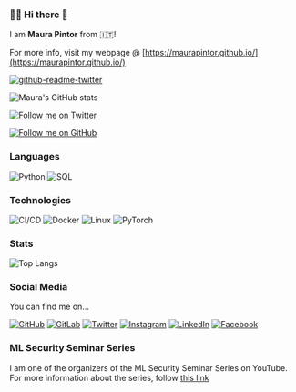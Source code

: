 ### 👩‍💻 Hi there 👋

I am **Maura Pintor** from 🇮🇹! 

For more info, visit my webpage @ [https://maurapintor.github.io/](https://maurapintor.github.io/)

[![github-readme-twitter](https://github-readme-twitter.gazf.vercel.app/api?id=maurapintor)](https://twitter.com/maurapintor)

![Maura's GitHub stats](https://github-readme-stats.vercel.app/api?username=maurapintor&count_private=true&show_icons=true)

[![Follow me on Twitter](https://img.shields.io/twitter/follow/maurapintor?color=blue&label=%40maurapintor%20on%20Twitter&logo=twitter&style=for-the-badge)](https://twitter.com/maurapintor)

[![Follow me on GitHub](https://img.shields.io/github/followers/maurapintor?logo=github&style=for-the-badge)](https://github.com/maurapintor)


### Languages

![Python](https://img.shields.io/badge/-Python-FFF?&logo=python&style=for-the-badge)
![SQL](https://img.shields.io/badge/-SQL-FFF?&logo=MySQL&logoColor=4479A1&style=for-the-badge)

### Technologies

![CI/CD](https://img.shields.io/badge/-CI%2FCD-FFF?&logo=CircleCI&logoColor=888&style=for-the-badge)
![Docker](https://img.shields.io/badge/-Docker-FFF?&logo=Docker&style=for-the-badge)
![Linux](https://img.shields.io/badge/-Linux-FFF?&logo=Linux&logoColor=FCC624&style=for-the-badge)
![PyTorch](https://img.shields.io/badge/-PyTorch-FFF?&logo=PyTorch&style=for-the-badge)

### Stats

![Top Langs](https://github-readme-stats.vercel.app/api/top-langs/?username=maurapintor&layout=compact)

### Social Media

You can find me on...

[![GitHub](https://img.shields.io/badge/GitHub-100000?style=for-the-badge&logo=github&logoColor=white)](https://github.com/maurapintor)
[![GitLab](https://img.shields.io/badge/GitLab-330F63?style=for-the-badge&logo=gitlab&logoColor=white)](https://gitlab.com/maura.pintor)
[![Twitter](https://img.shields.io/badge/Twitter-1DA1F2?style=for-the-badge&logo=twitter&logoColor=white)](https://twitter.com/maurapintor)
[![Instagram](https://img.shields.io/badge/Instagram-E4405F?style=for-the-badge&logo=instagram&logoColor=white)](https://www.instagram.com/maupin91/)
[![LinkedIn](https://img.shields.io/badge/LinkedIn-0077B5?style=for-the-badge&logo=linkedin&logoColor=white)](https://www.linkedin.com/in/maura-pintor/)
[![Facebook](https://img.shields.io/badge/Facebook-1877F2?style=for-the-badge&logo=facebook&logoColor=white)](https://www.facebook.com/maura.pintor)

### ML Security Seminar Series

I am one of the organizers of the ML Security Seminar Series on YouTube. For more information about the series, follow [this link](https://pralab.github.io/mlsec/)
